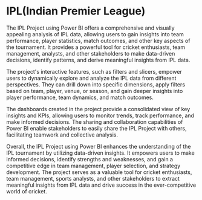 # IPL(Indian Premier League)
The IPL Project using Power BI offers a comprehensive and visually appealing analysis of IPL data, allowing users to gain insights into team performance, player statistics, match outcomes, and other key aspects of the tournament. It provides a powerful tool for cricket enthusiasts, team management, analysts, and other stakeholders to make data-driven decisions, identify patterns, and derive meaningful insights from IPL data.


The project's interactive features, such as filters and slicers, empower users to dynamically explore and analyze the IPL data from different perspectives. They can drill down into specific dimensions, apply filters based on team, player, venue, or season, and gain deeper insights into player performance, team dynamics, and match outcomes.

The dashboards created in the project provide a consolidated view of key insights and KPIs, allowing users to monitor trends, track performance, and make informed decisions. The sharing and collaboration capabilities of Power BI enable stakeholders to easily share the IPL Project with others, facilitating teamwork and collective analysis.

Overall, the IPL Project using Power BI enhances the understanding of the IPL tournament by utilizing data-driven insights. It empowers users to make informed decisions, identify strengths and weaknesses, and gain a competitive edge in team management, player selection, and strategy development. The project serves as a valuable tool for cricket enthusiasts, team management, sports analysts, and other stakeholders to extract meaningful insights from IPL data and drive success in the ever-competitive world of cricket.
